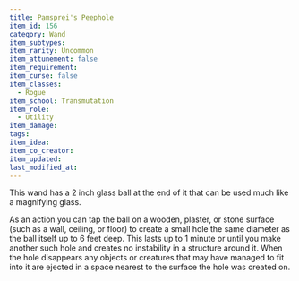 ```yaml
---
title: Pamsprei's Peephole
item_id: 156
category: Wand
item_subtypes:
item_rarity: Uncommon
item_attunement: false
item_requirement:
item_curse: false
item_classes:
  - Rogue
item_school: Transmutation
item_role:
  - Utility
item_damage:
tags:
item_idea:
item_co_creator:
item_updated:
last_modified_at:
---
```


This wand has a 2 inch glass ball at the end of it that can be used much like a magnifying glass.

As an action you can tap the ball on a wooden, plaster, or stone surface (such as a wall, ceiling, or floor) to create a small hole the same diameter as the ball itself up to 6 feet deep. This lasts up to 1 minute or until you make another such hole and creates no instability in a structure around it. When the hole disappears any objects or creatures that may have managed to fit into it are ejected in a space nearest to the surface the hole was created on.
